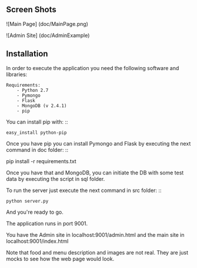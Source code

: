 Screen Shots
-------------

![Main Page] (doc/MainPage.png)


![Admin Site] (doc/AdminExample)

Installation
------------

In order to execute the application you need the following software and libraries:

    Requirements:
        - Python 2.7
        - Pymongo
        - Flask
        - MongoDB (v 2.4.1)
        - pip

You can install pip with: ::

    easy_install python-pip

Once you have pip you can install Pymongo and Flask by executing the next command in doc folder: ::
    
   pip install -r requirements.txt 

Once you have that and MongoDB, you can initiate the DB with some test data by executing the script in sql folder.

To run the server just execute the next command in src folder: ::

    python server.py


And you're ready to go.

The application runs in port 9001.

You have the Admin site in localhost:9001/admin.html and the main site in localhost:9001/index.html

Note that food and menu description and images are not real. They are just mocks to see how the web page would look.



